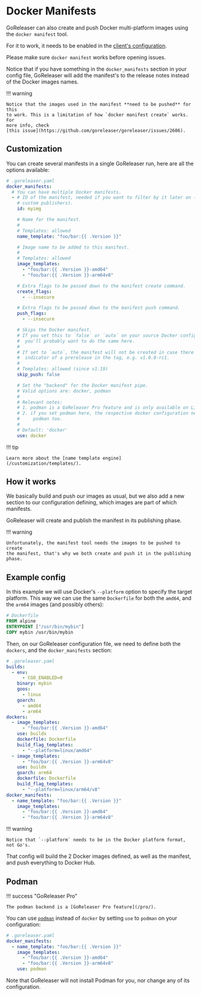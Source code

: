 # Docker Manifests

GoReleaser can also create and push Docker multi-platform images using the
`docker manifest` tool.

For it to work, it needs to be enabled in the
[client's configuration](https://github.com/docker/cli/blob/master/experimental/README.md).

Please make sure `docker manifest` works before opening issues.

Notice that if you have something in the `docker_manifests` section in your
config file, GoReleaser will add the manifest's to the release notes instead of
the Docker images names.

!!! warning

    Notice that the images used in the manifest **need to be pushed** for this
    to work. This is a limitation of how `docker manifest create` works. For
    more info, check
    [this issue](https://github.com/goreleaser/goreleaser/issues/2606).

## Customization

You can create several manifests in a single GoReleaser run, here are all the
options available:

```yaml
# .goreleaser.yaml
docker_manifests:
  # You can have multiple Docker manifests.
  - # ID of the manifest, needed if you want to filter by it later on (e.g. on
    # custom publishers).
    id: myimg

    # Name for the manifest.
    #
    # Templates: allowed
    name_template: "foo/bar:{{ .Version }}"

    # Image name to be added to this manifest.
    #
    # Templates: allowed
    image_templates:
      - "foo/bar:{{ .Version }}-amd64"
      - "foo/bar:{{ .Version }}-arm64v8"

    # Extra flags to be passed down to the manifest create command.
    create_flags:
      - --insecure

    # Extra flags to be passed down to the manifest push command.
    push_flags:
      - --insecure

    # Skips the Docker manifest.
    # If you set this to `false` or `auto` on your source Docker configuration,
    #  you'll probably want to do the same here.
    #
    # If set to `auto`, the manifest will not be created in case there is an
    #  indicator of a prerelease in the tag, e.g. v1.0.0-rc1.
    #
    # Templates: allowed (since v1.19)
    skip_push: false

    # Set the "backend" for the Docker manifest pipe.
    # Valid options are: docker, podman
    #
    # Relevant notes:
    # 1. podman is a GoReleaser Pro feature and is only available on Linux;
    # 2. if you set podman here, the respective docker configuration need to use
    #     podman too.
    #
    # Default: 'docker'
    use: docker
```

!!! tip

    Learn more about the [name template engine](/customization/templates/).

## How it works

We basically build and push our images as usual, but we also add a new
section to our configuration defining, which images are part of which manifests.

GoReleaser will create and publish the manifest in its publishing phase.

!!! warning

    Unfortunately, the manifest tool needs the images to be pushed to create
    the manifest, that's why we both create and push it in the publishing phase.

## Example config

In this example we will use Docker's `--platform` option to specify the target platform.
This way we can use the same `Dockerfile` for both the `amd64`, and the `arm64`
images (and possibly others):

```dockerfile
# Dockerfile
FROM alpine
ENTRYPOINT ["/usr/bin/mybin"]
COPY mybin /usr/bin/mybin
```

Then, on our GoReleaser configuration file, we need to define both the
`dockers`, and the `docker_manifests` section:

```yaml
# .goreleaser.yaml
builds:
  - env:
      - CGO_ENABLED=0
    binary: mybin
    goos:
      - linux
    goarch:
      - amd64
      - arm64
dockers:
  - image_templates:
      - "foo/bar:{{ .Version }}-amd64"
    use: buildx
    dockerfile: Dockerfile
    build_flag_templates:
      - "--platform=linux/amd64"
  - image_templates:
      - "foo/bar:{{ .Version }}-arm64v8"
    use: buildx
    goarch: arm64
    dockerfile: Dockerfile
    build_flag_templates:
      - "--platform=linux/arm64/v8"
docker_manifests:
  - name_template: "foo/bar:{{ .Version }}"
    image_templates:
      - "foo/bar:{{ .Version }}-amd64"
      - "foo/bar:{{ .Version }}-arm64v8"
```

!!! warning

    Notice that `--platform` needs to be in the Docker platform format, not Go's.

That config will build the 2 Docker images defined, as well as the manifest,
and push everything to Docker Hub.

## Podman

!!! success "GoReleaser Pro"

    The podman backend is a [GoReleaser Pro feature](/pro/).

You can use [`podman`](https://podman.io) instead of `docker` by setting `use`
to `podman` on your configuration:

```yaml
# .goreleaser.yaml
docker_manifests:
  - name_template: "foo/bar:{{ .Version }}"
    image_templates:
      - "foo/bar:{{ .Version }}-amd64"
      - "foo/bar:{{ .Version }}-arm64v8"
    use: podman
```

Note that GoReleaser will not install Podman for you, nor change any of its
configuration.

